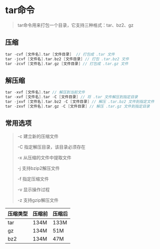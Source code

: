 # tar命令

> tar命令用来打包一个目录，它支持三种格式：tar、bz2、gz



## 压缩

``` go
tar -cvf [文件名].tar [文件目录]  // 打包成 .tar 文件
tar -jcvf [文件名].tar.bz2 [文件目录] // 打包 .tar.bz2 文件
tar -zcvf [文件名].tar.gz [文件目录] // 打包成 .tar.gz 文件
```



## 解压缩

```go
tar -xvf [文件名].tar // 解压到当前文件
tar -xvf [文件名].tar -C [文件目录] // 将 .tar 文件解压到指定目录
tar -jxvf [文件名].tar.bz2 -C [文件目录] // 解压 .tar.bz2 文件到指定文件
tar -zxvf [文件名].tar.gz -C [文件目录] // 解压 .tar.gz 文件到指定目录
```

## 常用选项

> -c 建立新的压缩文件
>
> -C 指定解压目录，该目录必须存在
>
> -x 从压缩的文件中提取文件
>
> -j 支持bzip2解压文件
>
> -f 指定压缩文件
>
> -v 显示操作过程
>
> -z 支持gzip解压文件 

| 压缩类型 | 压缩前 | 压缩后 |
| -------- | ------ | ------ |
| tar      | 134M   | 133M   |
| gz       | 134M   | 51M    |
| bz2      | 134M   | 47M    |
